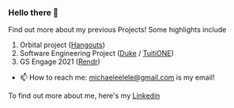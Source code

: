 ### Hello there 👋

Find out more about my previous Projects! Some highlights include

1. Orbital project ([Hangouts](https://github.com/eezj35/OrbitalApp))
2. Software Engineering Project ([Duke](https://github.com/michael-lee-sk/ip) / [TuitiONE](https://github.com/michael-lee-sk/tp))
3. GS Engage 2021 ([Rendr](https://github.com/MJKR-Tech/Rendr))

- 📫 How to reach me: michaeleelele@gmail.com is my email!

To find out more about me, here's my [Linkedin](https://www.linkedin.com/in/michael-lee-sheng-kiat/)
